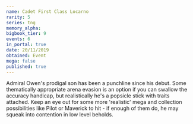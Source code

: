 ```yaml
---
name: Cadet First Class Locarno
rarity: 5
series: tng
memory_alpha:
bigbook_tier: 9
events: 6
in_portal: true
date: 20/11/2019
obtained: Event
mega: false
published: true
---
```


Admiral Owen's prodigal son has been a punchline since his debut. Some thematically appropriate arena evasion is an option if you can swallow the accuracy handicap, but realistically he's a popsicle stick with traits attached. Keep an eye out for some more 'realistic' mega and collection possibilities like Pilot or Maverick to hit - if enough of them do, he may squeak into contention in low level beholds.
